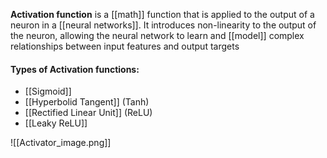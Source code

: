 **Activation function** is a [[math]] function that is applied to the output of a neuron in a [[neural networks]]. It introduces non-linearity to the output of the neuron, allowing the neural network to learn and [[model]] complex relationships between input features and output targets

#### Types of Activation functions:

* [[Sigmoid]]
* [[Hyperbolid Tangent]] (Tanh)
* [[Rectified Linear Unit]] (ReLU)
* [[Leaky ReLU]]

![[Activator_image.png]]